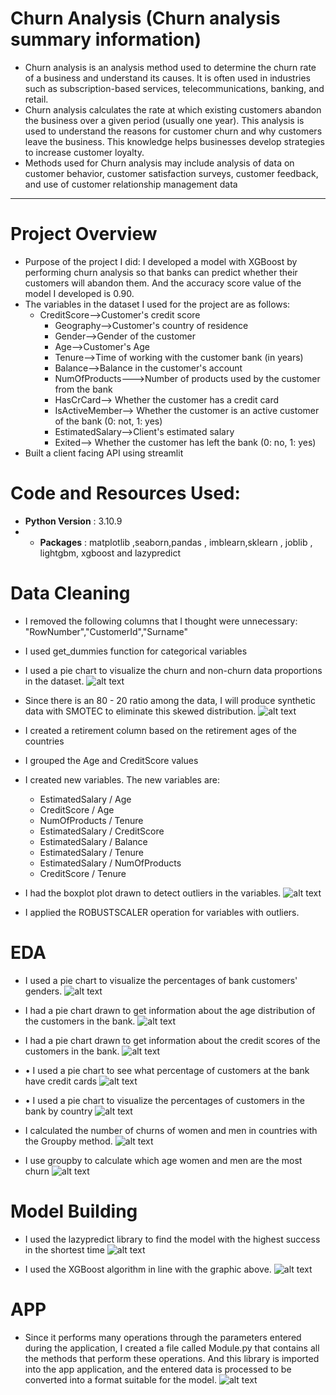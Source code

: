 # Churn Analysis (Churn analysis summary information)
* Churn analysis is an analysis method used to determine the churn rate of a business and understand its causes. It is often used in industries such as subscription-based services, telecommunications, banking, and retail.
* Churn analysis calculates the rate at which existing customers abandon the business over a given period (usually one year). This analysis is used to understand the reasons for customer churn and why customers leave the business. This knowledge helps businesses develop strategies to increase customer loyalty.
* Methods used for Churn analysis may include analysis of data on customer behavior, customer satisfaction surveys, customer feedback, and use of customer relationship management data



***********************************************************

# Project Overview
* Purpose of the project I did: I developed a model with XGBoost by performing churn analysis so that banks can predict whether their customers will abandon them. And the accuracy score value of the model I developed is 0.90.
* The variables in the dataset I used for the project are as follows:
  * CreditScore-->Customer's credit score
	* Geography-->Customer's country of residence
	* Gender-->Gender of the customer 
	* Age-->Customer's Age
	* Tenure-->Time of working with the customer bank (in years)
	* Balance-->Balance in the customer's account
	* NumOfProducts--->Number of products used by the customer from the bank
	* HasCrCard--> Whether the customer has a credit card
	* IsActiveMember--> Whether the customer is an active customer of the bank (0: not, 1: yes)
	* EstimatedSalary-->Client's estimated salary
	* Exited--> Whether the customer has left the bank (0: no, 1: yes)
* Built a client facing API using streamlit

# Code and Resources Used:
* **Python Version** : 3.10.9
* * **Packages** : matplotlib ,seaborn,pandas , imblearn,sklearn , joblib , lightgbm, xgboost and lazypredict

# Data Cleaning
* I removed the following columns that I thought were unnecessary: "RowNumber","CustomerId","Surname"
* I used get_dummies function for categorical variables
* I used a pie chart to visualize the churn and non-churn data proportions in the dataset.
![alt text](https://github.com/gamzeaslan/Customer_Churn_Analysis_App/blob/main/pie_before.png "Pie Before")
* Since there is an 80 - 20 ratio among the data, I will produce synthetic data with SMOTEC to eliminate this skewed distribution.
![alt text](https://github.com/gamzeaslan/Customer_Churn_Analysis_App/blob/main/pie_after.png "Pie After")
* I created a retirement column based on the retirement ages of the countries
* I grouped the Age and CreditScore values
* I created new variables. The new variables are:
  * EstimatedSalary / Age
  * CreditScore / Age
  * NumOfProducts / Tenure
  * EstimatedSalary / CreditScore
  * EstimatedSalary / Balance
  * EstimatedSalary / Tenure
  * EstimatedSalary / NumOfProducts
  * CreditScore / Tenure


* I had the boxplot plot drawn to detect outliers in the variables.
![alt text](https://github.com/gamzeaslan/Customer_Churn_Analysis_App/blob/main/boxplot.png "Boxplot")
* I applied the ROBUSTSCALER operation for variables with outliers.

# EDA 
* I used a pie chart to visualize the percentages of bank customers' genders.
![alt text](https://github.com/gamzeaslan/Customer_Churn_Analysis_App/blob/main/gender_pie.png "Gender Pie")

* I had a pie chart drawn to get information about the age distribution of the customers in the bank.
![alt text](https://github.com/gamzeaslan/Customer_Churn_Analysis_App/blob/main/age_pie.png "Age Pie")

* I had a pie chart drawn to get information about the credit scores of the customers in the bank.
![alt text](https://github.com/gamzeaslan/Customer_Churn_Analysis_App/blob/main/creditscore_pie.png "Credit Score Pie")

* •	I used a pie chart to see what percentage of customers at the bank have credit cards
![alt text](https://github.com/gamzeaslan/Customer_Churn_Analysis_App/blob/main/hascrcard_pie.png "Has Cr Card Pie")


* •	I used a pie chart to visualize the percentages of customers in the bank by country
![alt text](https://github.com/gamzeaslan/Customer_Churn_Analysis_App/blob/main/geo_pie.png "Geography Pie")


* I calculated the number of churns of women and men in countries with the Groupby method.
![alt text](https://github.com/gamzeaslan/Customer_Churn_Analysis_App/blob/main/groupby_1.png "GroupBy_1")

* I use groupby to calculate which age women and men are the most churn 
![alt text](https://github.com/gamzeaslan/Customer_Churn_Analysis_App/blob/main/groupby_2.png "GroupBy_2")

# Model Building 
* I used the lazypredict library to find the model with the highest success in the shortest time
![alt text](https://github.com/gamzeaslan/Customer_Churn_Analysis_App/blob/main/models.png "Models")

* I used the XGBoost algorithm in line with the graphic above.
![alt text](https://github.com/gamzeaslan/Customer_Churn_Analysis_App/blob/main/class_report.png "Classification Report")

# APP
* Since it performs many operations through the parameters entered during the application, I created a file called Module.py that contains all the methods that perform these operations. And this library is imported into the app application, and the entered data is processed to be converted into a format suitable for the model.
![alt text](https://github.com/gamzeaslan/Customer_Churn_Analysis_App/blob/main/app.png "App")





